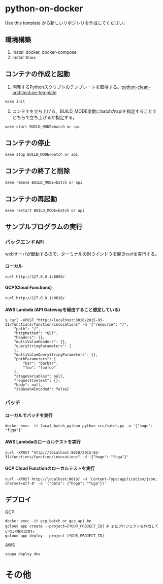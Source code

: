 # python-on-docker

Use this template から新しいリポジトリを作成してください。

## 環境構築

1. Install docker, docker-compose
2. Install tmux

## コンテナの作成と起動

1. 開発するPythonスクリプトのテンプレートを取得する。[python-clean-architecture-template](https://github.com/titabash/python-clean-architecture-template)<br>

```
make init
```

2. コンテナを立ち上げる。BUILD_MODE変数にbatchかapiを指定することでどちらで立ち上げるか指定する。<br>

```
make start BUILD_MODE=batch or api
```

## コンテナの停止

```
make stop BUILD_MODE=batch or api
```

## コンテナの終了と削除

```
make remove BUILD_MODE=batch or api
```

## コンテナの再起動

```
make restart BUILD_MODE=batch or api
```

## サンプルプログラムの実行

### バックエンドAPI

webサーバが起動するので、ターミナルの別ウインドウを開きcurlを実行する。

#### ローカル

```
curl http://127.0.0.1:8000/
```

#### GCP(Cloud Functions)

```
curl http://127.0.0.1:8010/
```

#### AWS Lambda (API Gatewayを経由すること想定している)

```
$ curl -XPOST "http://localhost:8020/2015-03-31/functions/function/invocations" -d '{"resource": "/",
    "path": "/",
    "httpMethod": "GET",
    "headers": {},
    "multiValueHeaders": {},
    "queryStringParameters": {
    },
    "multiValueQueryStringParameters": {},
    "pathParameters": {
        "bar": "barbar",
        "foo": "foofoo"
    },
    "stageVariables": null,
    "requestContext": {},
    "body": null,
    "isBase64Encoded": false}'
```

### バッチ

#### ローカルでバッチを実行

```docker exec -it local_batch_python python src/batch.py -o '{"hoge": "fuga"}'```

#### AWS Lambdaのローカルテストを実行

```curl -XPOST "http://localhost:8020/2015-03-31/functions/function/invocations" -d '{"hoge": "fuga"}'```

#### GCP Cloud Functionのローカルテストを実行

```curl -XPOST http://localhost:8010/ -H 'Content-Type:application/json; charset=utf-8' -d '{"data": {"hoge": "fuga"}}'```

## デプロイ

GCP

```
docker exec -it gcp_batch or gcp_api_be
gcloud app create --project=[YOUR_PROJECT_ID] # まだプロジェクトを作成していない場合は実行
gcloud app deploy --project [YOUR_PROJECT_ID]
```

AWS

```
zappa deploy dev
```

# その他
